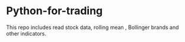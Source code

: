 # Python-for-trading
This repo includes read stock data, rolling mean , Bollinger brands and other indicators.  
